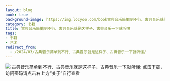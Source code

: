 ```yaml
---
layout: blog
book: true
background-image: https://img.locyoo.com/book古典音乐简单到不行、古典音乐就是这样子、古典音乐一下就听懂.jpg
category: 书籍
title: 古典音乐简单到不行、古典音乐就是这样子、古典音乐一下就听懂
tags:
- 书籍
- 艺术
redirect_from:
  - /2024/03/古典音乐简单到不行、古典音乐就是这样子、古典音乐一下就听懂/
---
```

![](https://img.locyoo.com/book古典音乐简单到不行、古典音乐就是这样子、古典音乐一下就听懂.jpg)
古典音乐简单到不行、古典音乐就是这样子、古典音乐一下就听懂: <a name = "ref1" href="https://url18.ctfile.com/f/50983618-1380048982-b6b0f8?p=3619">点击下载</a>，访问密码请点击右上方“关于”自行查看
